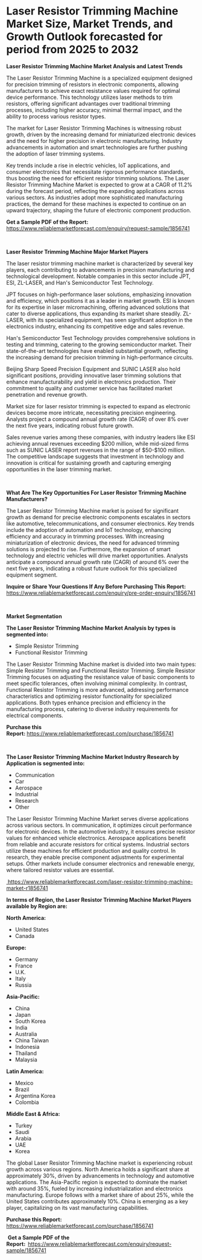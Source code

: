 <p><h1>Laser Resistor Trimming Machine Market Size, Market Trends, and Growth Outlook forecasted for period from 2025 to 2032</h1></p><p><strong>Laser Resistor Trimming Machine Market Analysis and Latest Trends</strong></p>
<p><p>The Laser Resistor Trimming Machine is a specialized equipment designed for precision trimming of resistors in electronic components, allowing manufacturers to achieve exact resistance values required for optimal device performance. This technology utilizes laser methods to trim resistors, offering significant advantages over traditional trimming processes, including higher accuracy, minimal thermal impact, and the ability to process various resistor types. </p><p>The market for Laser Resistor Trimming Machines is witnessing robust growth, driven by the increasing demand for miniaturized electronic devices and the need for higher precision in electronic manufacturing. Industry advancements in automation and smart technologies are further pushing the adoption of laser trimming systems. </p><p>Key trends include a rise in electric vehicles, IoT applications, and consumer electronics that necessitate rigorous performance standards, thus boosting the need for efficient resistor trimming solutions. The Laser Resistor Trimming Machine Market is expected to grow at a CAGR of 11.2% during the forecast period, reflecting the expanding applications across various sectors. As industries adopt more sophisticated manufacturing practices, the demand for these machines is expected to continue on an upward trajectory, shaping the future of electronic component production.</p></p>
<p><strong>Get a Sample PDF of the Report:&nbsp;</strong> <a href="https://www.reliablemarketforecast.com/enquiry/request-sample/1856741?utm_campaign=1890&utm_medium=2&utm_source=Github&utm_content=ia&utm_term=16042025&utm_id=laser-resistor-trimming-machine">https://www.reliablemarketforecast.com/enquiry/request-sample/1856741</a></p>
<p>&nbsp;</p>
<p><strong>Laser Resistor Trimming Machine Major Market Players</strong></p>
<p><p>The laser resistor trimming machine market is characterized by several key players, each contributing to advancements in precision manufacturing and technological development. Notable companies in this sector include JPT, ESI, ZL-LASER, and Han's Semiconductor Test Technology. </p><p>JPT focuses on high-performance laser solutions, emphasizing innovation and efficiency, which positions it as a leader in market growth. ESI is known for its expertise in laser micromachining, offering advanced solutions that cater to diverse applications, thus expanding its market share steadily. ZL-LASER, with its specialized equipment, has seen significant adoption in the electronics industry, enhancing its competitive edge and sales revenue.</p><p>Han's Semiconductor Test Technology provides comprehensive solutions in testing and trimming, catering to the growing semiconductor market. Their state-of-the-art technologies have enabled substantial growth, reflecting the increasing demand for precision trimming in high-performance circuits.</p><p>Beijing Sharp Speed Precision Equipment and SUNIC LASER also hold significant positions, providing innovative laser trimming solutions that enhance manufacturability and yield in electronics production. Their commitment to quality and customer service has facilitated market penetration and revenue growth.</p><p>Market size for laser resistor trimming is expected to expand as electronic devices become more intricate, necessitating precision engineering. Analysts project a compound annual growth rate (CAGR) of over 8% over the next five years, indicating robust future growth.</p><p>Sales revenue varies among these companies, with industry leaders like ESI achieving annual revenues exceeding $200 million, while mid-sized firms such as SUNIC LASER report revenues in the range of $50-$100 million. The competitive landscape suggests that investment in technology and innovation is critical for sustaining growth and capturing emerging opportunities in the laser trimming market.</p></p>
<p>&nbsp;</p>
<p><strong>What Are The Key Opportunities For Laser Resistor Trimming Machine Manufacturers?</strong></p>
<p><p>The Laser Resistor Trimming Machine market is poised for significant growth as demand for precise electronic components escalates in sectors like automotive, telecommunications, and consumer electronics. Key trends include the adoption of automation and IoT technology, enhancing efficiency and accuracy in trimming processes. With increasing miniaturization of electronic devices, the need for advanced trimming solutions is projected to rise. Furthermore, the expansion of smart technology and electric vehicles will drive market opportunities. Analysts anticipate a compound annual growth rate (CAGR) of around 6% over the next five years, indicating a robust future outlook for this specialized equipment segment.</p></p>
<p><strong>Inquire or Share Your Questions If Any Before Purchasing This Report:</strong> <a href="https://www.reliablemarketforecast.com/enquiry/pre-order-enquiry/1856741?utm_campaign=1890&utm_medium=2&utm_source=Github&utm_content=ia&utm_term=16042025&utm_id=laser-resistor-trimming-machine">https://www.reliablemarketforecast.com/enquiry/pre-order-enquiry/1856741</a></p>
<p>&nbsp;</p>
<p><strong>Market Segmentation</strong></p>
<p><strong>The Laser Resistor Trimming Machine Market Analysis by types is segmented into:</strong></p>
<p><ul><li>Simple Resistor Trimming</li><li>Functional Resistor Trimming</li></ul></p>
<p><p>The Laser Resistor Trimming Machine market is divided into two main types: Simple Resistor Trimming and Functional Resistor Trimming. Simple Resistor Trimming focuses on adjusting the resistance value of basic components to meet specific tolerances, often involving minimal complexity. In contrast, Functional Resistor Trimming is more advanced, addressing performance characteristics and optimizing resistor functionality for specialized applications. Both types enhance precision and efficiency in the manufacturing process, catering to diverse industry requirements for electrical components.</p></p>
<p><strong>Purchase this Report:&nbsp;</strong><a href="https://www.reliablemarketforecast.com/purchase/1856741?utm_campaign=1890&utm_medium=2&utm_source=Github&utm_content=ia&utm_term=16042025&utm_id=laser-resistor-trimming-machine">https://www.reliablemarketforecast.com/purchase/1856741</a></p>
<p>&nbsp;</p>
<p><strong>The Laser Resistor Trimming Machine Market Industry Research by Application is segmented into:</strong></p>
<p><ul><li>Communication</li><li>Car</li><li>Aerospace</li><li>Industrial</li><li>Research</li><li>Other</li></ul></p>
<p><p>The Laser Resistor Trimming Machine Market serves diverse applications across various sectors. In communication, it optimizes circuit performance for electronic devices. In the automotive industry, it ensures precise resistor values for enhanced vehicle electronics. Aerospace applications benefit from reliable and accurate resistors for critical systems. Industrial sectors utilize these machines for efficient production and quality control. In research, they enable precise component adjustments for experimental setups. Other markets include consumer electronics and renewable energy, where tailored resistor values are essential.</p></p>
<p><a href="https://www.reliablemarketforecast.com/laser-resistor-trimming-machine-market-r1856741?utm_campaign=1890&utm_medium=2&utm_source=Github&utm_content=ia&utm_term=16042025&utm_id=laser-resistor-trimming-machine">&nbsp;https://www.reliablemarketforecast.com/laser-resistor-trimming-machine-market-r1856741</a></p>
<p><strong>In terms of Region, the Laser Resistor Trimming Machine Market Players available by Region are:</strong></p>
<p>
    <p> <strong> North America: </strong>
        <ul>
            <li>United States</li>
            <li>Canada</li>
        </ul>
        </p> 
    <p> <strong> Europe: </strong>
        <ul>
            <li>Germany</li>
            <li>France</li>
            <li>U.K.</li>
            <li>Italy</li>
            <li>Russia</li>
        </ul>
        </p> 
    <p> <strong> Asia-Pacific: </strong>
        <ul>
            <li>China</li>
            <li>Japan</li>
            <li>South Korea</li>
            <li>India</li>
            <li>Australia</li>
            <li>China Taiwan</li>
            <li>Indonesia</li>
            <li>Thailand</li>
            <li>Malaysia</li>
        </ul>
        </p> 
    <p> <strong> Latin America: </strong>
        <ul>
            <li>Mexico</li>
            <li>Brazil</li>
            <li>Argentina Korea</li>
            <li>Colombia</li>
        </ul>
        </p> 
    <p> <strong> Middle East & Africa: </strong>
        <ul>
            <li>Turkey</li>
            <li>Saudi</li>
            <li>Arabia</li>
            <li>UAE</li>
            <li>Korea</li>
        </ul>
    </p>
    </p>
<p><p>The global Laser Resistor Trimming Machine market is experiencing robust growth across various regions. North America holds a significant share at approximately 30%, driven by advancements in technology and automotive applications. The Asia-Pacific region is expected to dominate the market with around 35%, fueled by increasing industrialization and electronics manufacturing. Europe follows with a market share of about 25%, while the United States contributes approximately 10%. China is emerging as a key player, capitalizing on its vast manufacturing capabilities.</p></p>
<p><strong>Purchase this Report: </strong><a href="https://www.reliablemarketforecast.com/purchase/1856741?utm_campaign=1890&utm_medium=2&utm_source=Github&utm_content=ia&utm_term=16042025&utm_id=laser-resistor-trimming-machine">https://www.reliablemarketforecast.com/purchase/1856741</a></p>
<p>&nbsp;<strong>Get a Sample PDF of the Report:&nbsp;&nbsp;</strong><a href="https://www.reliablemarketforecast.com/enquiry/request-sample/1856741?utm_campaign=1890&utm_medium=2&utm_source=Github&utm_content=ia&utm_term=16042025&utm_id=laser-resistor-trimming-machine">https://www.reliablemarketforecast.com/enquiry/request-sample/1856741</a></p>
<p><strong></strong></p>
<p><p></p><p></p><p></p></p>